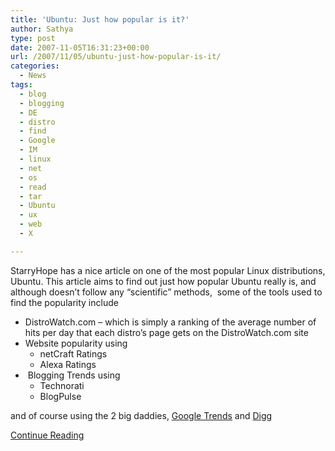 ```yaml
---
title: 'Ubuntu: Just how popular is it?'
author: Sathya
type: post
date: 2007-11-05T16:31:23+00:00
url: /2007/11/05/ubuntu-just-how-popular-is-it/
categories:
  - News
tags:
  - blog
  - blogging
  - DE
  - distro
  - find
  - Google
  - IM
  - linux
  - net
  - os
  - read
  - tar
  - Ubuntu
  - ux
  - web
  - X

---
```

StarryHope has a nice article on one of the most popular Linux distributions, Ubuntu. This article aims to find out just how popular Ubuntu really is, and although doesn&#8217;t follow any &#8220;scientific&#8221; methods,  some of the tools used to find the popularity include

  * DistroWatch.com &#8211; which is simply a ranking of the average number of hits per day that each distro’s page gets on the DistroWatch.com site
  * Website popularity using 
      * netCraft Ratings
      * Alexa Ratings
  *  Blogging Trends using 
      * Technorati
      * BlogPulse

and of course using the 2 big daddies, [Google Trends][1] and [Digg][2]

[Continue Reading][3]

 [1]: https://www.google.com/trends
 [2]: https://www.digg.com
 [3]: https://www.starryhope.com/linux/ubuntu/2007/ubuntu-just-how-popular-is-it/

